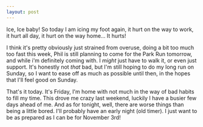 ```yaml
---
layout: post
---
```

Ice, Ice baby! So today I am icing my foot again, it hurt on the way to work, it hurt all day, it hurt on the way home... It hurts!

I think it's pretty obviously just strained from overuse, doing a bit too much too fast this week, Phil is still planning to come for the Park Run tomorrow, and while i'm definitely coming with. I *might* just have to walk it, or even just support. It's honestly not *that* bad, but I'm still hoping to do my long run on Sunday, so I want to ease off as much as possible until then, in the hopes that I'll feel good on Sunday.

That's it today. It's Friday, I'm home with not much in the way of bad habits to fill my time. This drove me crazy last weekend, luckily I have a busier few days ahead of me. And as for tonight, well, there are worse things than being a little bored. I'll probably have an early night (old timer). I just want to be as prepared as I can be for November 3rd!

